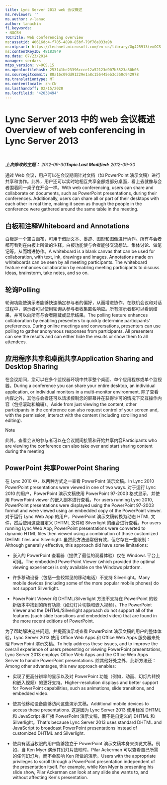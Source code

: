 ```yaml
---
title: Lync Server 2013 web 会议概述
ms.reviewer: ''
ms.author: v-lanac
author: lanachin
f1.keywords:
- NOCSH
TOCTitle: Web conferencing overview
ms:assetid: 40616dc4-f705-4890-85bf-79f76a033a9b
ms:mtpsurl: https://technet.microsoft.com/en-us/library/Gg425913(v=OCS.15)
ms:contentKeyID: 48183949
ms.date: 07/23/2014
manager: serdars
mtps_version: v=OCS.15
ms.openlocfilehash: 253141be23396ccce12a52123d907b3523a30b03
ms.sourcegitcommit: 88a16c09dd91229e1a8c156445eb3c360c942978
ms.translationtype: MT
ms.contentlocale: zh-CN
ms.lasthandoff: 02/15/2020
ms.locfileid: "42038494"
---
```

<div data-xmlns="http://www.w3.org/1999/xhtml">

<div class="topic" data-xmlns="http://www.w3.org/1999/xhtml" data-msxsl="urn:schemas-microsoft-com:xslt" data-cs="http://msdn.microsoft.com/">

<div data-asp="http://msdn2.microsoft.com/asp">

# <a name="overview-of-web-conferencing-in-lync-server-2013"></a><span data-ttu-id="a6074-102">Lync Server 2013 中的 web 会议概述</span><span class="sxs-lookup"><span data-stu-id="a6074-102">Overview of web conferencing in Lync Server 2013</span></span>

</div>

<div id="mainSection">

<div id="mainBody">

<span> </span>

<span data-ttu-id="a6074-103">_**上次修改的主题：** 2012-09-30_</span><span class="sxs-lookup"><span data-stu-id="a6074-103">_**Topic Last Modified:** 2012-09-30_</span></span>

<span data-ttu-id="a6074-p101">通过 Web 会议，用户可以在会议期间针对文档（如 PowerPoint 演示文稿）进行共享和协作。此外，用户还可以实时地相互共享全部或部分桌面，看上去就像与会者围着同一桌子在开会一样。</span><span class="sxs-lookup"><span data-stu-id="a6074-p101">With web conferencing, users can share and collaborate on documents, such as PowerPoint presentations, during their conferences. Additionally, users can share all or part of their desktops with each other in real time, making it seem as though the people in the conference were gathered around the same table in the meeting.</span></span>

<div>

## <a name="whiteboard-and-annotations"></a><span data-ttu-id="a6074-106">白板和注释</span><span class="sxs-lookup"><span data-stu-id="a6074-106">Whiteboard and Annotations</span></span>

<span data-ttu-id="a6074-p102">白板是一个空白画布，可用于借助文本、墨迹、图形和图像进行协作。所有与会者都可看到在白板上所做的注释。白板功能使与会者能够交流想法、集体讨论、做笔记等，从而增进协作。</span><span class="sxs-lookup"><span data-stu-id="a6074-p102">A whiteboard is a blank canvas that can be used for collaboration, with text, ink, drawings and images. Annotations made on whiteboards can be seen by all meeting participants. The whiteboard feature enhances collaboration by enabling meeting participants to discuss ideas, brainstorm, take notes, and so on.</span></span>

</div>

<div>

## <a name="polling"></a><span data-ttu-id="a6074-110">轮询</span><span class="sxs-lookup"><span data-stu-id="a6074-110">Polling</span></span>

<span data-ttu-id="a6074-p103">轮询功能使演示者能够快速确定参与者的偏好，从而增进协作。在联机会议和对话过程中，演示者可以使用轮询从参与者收集匿名响应。所有演示者都可以看到结果，并可以向所有与会者隐藏或显示结果。</span><span class="sxs-lookup"><span data-stu-id="a6074-p103">The polling feature enhances collaboration by enabling presenters to quickly determine participants’ preferences. During online meetings and conversations, presenters can use polling to gather anonymous responses from participants. All presenters can see the results and can either hide the results or show them to all attendees.</span></span>

</div>

<div>

## <a name="application-sharing-and-desktop-sharing"></a><span data-ttu-id="a6074-114">应用程序共享和桌面共享</span><span class="sxs-lookup"><span data-stu-id="a6074-114">Application Sharing and Desktop Sharing</span></span>

<span data-ttu-id="a6074-115">在会议期间，您可以在多个监视器环境中共享整个桌面、单个应用程序或单个监视器。</span><span class="sxs-lookup"><span data-stu-id="a6074-115">During a conference you can share your entire desktop, an individual application, or individual monitors in a multi-monitor environment.</span></span> <span data-ttu-id="a6074-116">除了查看内容之外，其他与会者还可以请求控制您的屏幕并在获得许可的情况下交互操作内容（包括滚动和编辑）。</span><span class="sxs-lookup"><span data-stu-id="a6074-116">Aside from just viewing the content, other participants in the conference can also request control of your screen and, with the permission, interact with the content (including scrolling and editing).</span></span>

<div>


> [!NOTE]  
> <span data-ttu-id="a6074-117">此外，查看会议的参与者可以在会议期间接管和开始共享内容</span><span class="sxs-lookup"><span data-stu-id="a6074-117">Participants who are viewing the conference can also take over and start sharing content during the meeting</span></span>



</div>

</div>

<div>

## <a name="powerpoint-sharing"></a><span data-ttu-id="a6074-118">PowerPoint 共享</span><span class="sxs-lookup"><span data-stu-id="a6074-118">PowerPoint Sharing</span></span>

<span data-ttu-id="a6074-119">在 Lync 2010 中，以两种方式之一查看 PowerPoint 演示文稿。</span><span class="sxs-lookup"><span data-stu-id="a6074-119">In Lync 2010 PowerPoint presentations were viewed in one of two ways.</span></span> <span data-ttu-id="a6074-120">对于运行 Lync 2010 的用户，PowerPoint 演示文稿使用 PowerPoint 97-2003 格式显示，并使用 PowerPoint viewer 的嵌入副本进行查看。</span><span class="sxs-lookup"><span data-stu-id="a6074-120">For users running Lync 2010, PowerPoint presentations were displayed using the PowerPoint 97-2003 format and were viewed using an embedded copy of the PowerPoint viewer.</span></span> <span data-ttu-id="a6074-121">对于运行 Lync Web App 的用户，PowerPoint 演示文稿转换为动态 HTML 文件，然后使用这些自定义 DHTML 文件和 Silverlight 的组合进行查看。</span><span class="sxs-lookup"><span data-stu-id="a6074-121">For users running Lync Web App, PowerPoint presentations were converted to dynamic HTML files then viewed using a combination of those customized DHTML files and Silverlight.</span></span> <span data-ttu-id="a6074-122">虽然此方法通常很有效，但它存在一些限制：</span><span class="sxs-lookup"><span data-stu-id="a6074-122">Although generally effective, this approach did have some limitations:</span></span>

  - <span data-ttu-id="a6074-123">嵌入的 PowerPoint 查看器（提供了最佳的观看体验）仅在 Windows 平台上可用。</span><span class="sxs-lookup"><span data-stu-id="a6074-123">The embedded PowerPoint Viewer (which provided the optimal viewing experience) is only available on the Windows platform.</span></span>

  - <span data-ttu-id="a6074-124">许多移动设备（包括一些较常见的移动电话）不支持 Silverlight。</span><span class="sxs-lookup"><span data-stu-id="a6074-124">Many mobile devices (including some of the more popular mobile phones) do not support Silverlight.</span></span>

  - <span data-ttu-id="a6074-125">PowerPoint Viewer 和 DHTML/Silverlight 方法不支持在 PowerPoint 的较新版本中找到的所有功能（如幻灯片切换和嵌入视频）。</span><span class="sxs-lookup"><span data-stu-id="a6074-125">The PowerPoint Viewer and the DHTML/Silverlight approach do not support all of the features (such slide transitions and embedded video) that are found in the more recent editions of PowerPoint.</span></span>

<span data-ttu-id="a6074-126">为了帮助解决这些问题，并提高演示或查看 PowerPoint 演示文稿的用户的整体体验，Lync Server 2013 使用 Office Web Apps 和 Office Web Apps 服务器来处理 PowerPoint 演示文稿。</span><span class="sxs-lookup"><span data-stu-id="a6074-126">To help address these issues, and to improve the overall experience of users presenting or viewing PowerPoint presentations, Lync Server 2013 employs Office Web Apps and the Office Web Apps Server to handle PowerPoint presentations.</span></span> <span data-ttu-id="a6074-127">除其他好处之外，此新方法还：</span><span class="sxs-lookup"><span data-stu-id="a6074-127">Among other advantages, this new approach enables:</span></span>

  - <span data-ttu-id="a6074-128">实现了更高分辨率的显示以及对 PowerPoint 功能（例如，动画、幻灯片转换和嵌入视频）的更好支持。</span><span class="sxs-lookup"><span data-stu-id="a6074-128">Higher-resolution displays and better support for PowerPoint capabilities, such as animations, slide transitions, and embedded video.</span></span>

  - <span data-ttu-id="a6074-129">使其他移动设备能够访问这些演示文稿。</span><span class="sxs-lookup"><span data-stu-id="a6074-129">Additional mobile devices to access these presentations.</span></span> <span data-ttu-id="a6074-130">这是因为 Lync Server 2013 使用标准 DHTML 和 JavaScript 来广播 PowerPoint 演示文稿，而不是自定义的 DHTML 和 Silverlight。</span><span class="sxs-lookup"><span data-stu-id="a6074-130">That's because Lync Server 2013 uses standard DHTML and JavaScript to broadcast PowerPoint presentations instead of customized DHTML and Silverlight.</span></span>

  - <span data-ttu-id="a6074-p108">使具有适当权限的用户能够独立于 PowerPoint 演示文稿本身来浏览文稿。例如，当 Ken Myer 演示其幻灯片放映时，Pilar Ackerman 可以查看自己所需的任何幻灯片，而不会影响 Ken 所做的演示。</span><span class="sxs-lookup"><span data-stu-id="a6074-p108">Users with the appropriate privileges to scroll through a PowerPoint presentation independent of the presentation itself. For example, while Ken Myer is presenting his slide show, Pilar Ackerman can look at any slide she wants to, and without affecting Ken's presentation.</span></span>

</div>

</div>

<span> </span>

</div>

</div>

</div>

